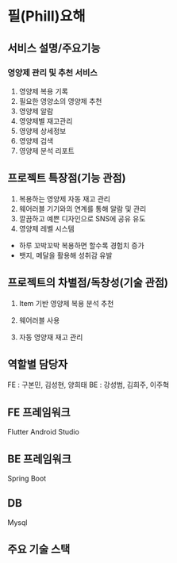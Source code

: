# 필(Phill)요해
## 서비스 설명/주요기능
### 영양제 관리 및 추천 서비스 
1. 영양제 복용 기록
2. 필요한 영양소의 영양제 추천
3. 영양제 알람
4. 영양제별 재고관리 
5. 영양제 상세정보 
6. 영양제 검색 
7. 영양제 분석 리포트 

## 프로젝트 특장점(기능 관점)
1. 복용하는 영양제 자동 재고 관리
2. 웨어러블 기기와의 연계를 통해 알람 및 관리
3. 깔끔하고 예쁜 디자인으로 SNS에 공유 유도
4. 영양제 레벨 시스템
- 하루 꼬박꼬박 복용하면 할수록 경험치 증가
- 뱃지, 메달을 활용해 성취감 유발

## 프로젝트의 차별점/독창성(기술 관점)
1. Item 기반 영양제 복용 분석 추천

2. 웨어러블 사용

3. 자동 영양재 재고 관리

## 역할별 담당자
FE : 구본민, 김성현, 양희태
BE : 강성범, 김희주, 이주혁

## FE 프레임워크
Flutter
Android Studio

## BE 프레임워크
Spring Boot

## DB
Mysql

## 주요 기술 스택